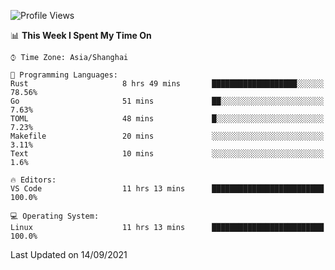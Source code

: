 <!--START_SECTION:waka-->
![Profile Views](http://img.shields.io/badge/Profile%20Views-1-blue)

📊 **This Week I Spent My Time On** 

```text
⌚︎ Time Zone: Asia/Shanghai

💬 Programming Languages: 
Rust                     8 hrs 49 mins       ███████████████████░░░░░░   78.56% 
Go                       51 mins             ██░░░░░░░░░░░░░░░░░░░░░░░   7.63% 
TOML                     48 mins             █░░░░░░░░░░░░░░░░░░░░░░░░   7.23% 
Makefile                 20 mins             ░░░░░░░░░░░░░░░░░░░░░░░░░   3.11% 
Text                     10 mins             ░░░░░░░░░░░░░░░░░░░░░░░░░   1.6%

🔥 Editors: 
VS Code                  11 hrs 13 mins      █████████████████████████   100.0%

💻 Operating System: 
Linux                    11 hrs 13 mins      █████████████████████████   100.0%

```


 Last Updated on 14/09/2021
<!--END_SECTION:waka-->
